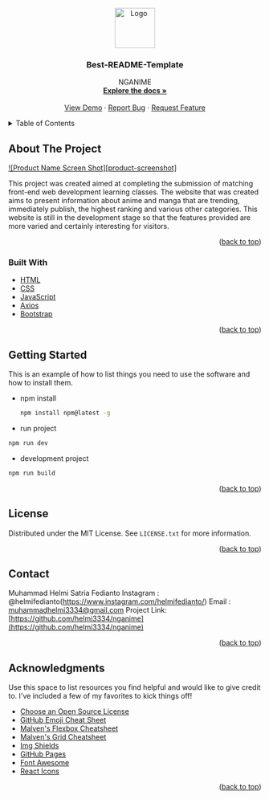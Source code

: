 <div id="top"></div>

<!-- PROJECT LOGO -->
<br />
<div align="center">
  <a href="https://nganime.netlify.app/">
    <img src="https://i.ibb.co/ZSHKxT0/logo.jpg" alt="Logo" width="80" height="80">
  </a>

  <h3 align="center">Best-README-Template</h3>

  <p align="center">
   NGANIME
    <br />
    <a href="https://github.com/helmi3334/nganime/"><strong>Explore the docs »</strong></a>
    <br />
    <br />
    <a href="https://nganime.netlify.app/">View Demo</a>
    ·
    <a href="">Report Bug</a>
    ·
    <a href="">Request Feature</a>
  </p>
</div>



<!-- TABLE OF CONTENTS -->
<details>
  <summary>Table of Contents</summary>
  <ol>
    <li>
      <a href="#about-the-project">About The Project</a>
      <ul>
        <li><a href="#built-with">Built With</a></li>
      </ul>
    </li>
    <li>
      <a href="#getting-started">Getting Started</a>
      <ul>
        <li><a href="#prerequisites">Prerequisites</a></li>
        <li><a href="#installation">Installation</a></li>
      </ul>
    </li>
    <li><a href="#usage">Usage</a></li>
    <li><a href="#roadmap">Roadmap</a></li>
    <li><a href="#contributing">Contributing</a></li>
    <li><a href="#license">License</a></li>
    <li><a href="#contact">Contact</a></li>
    <li><a href="#acknowledgments">Acknowledgments</a></li>
  </ol>
</details>



<!-- ABOUT THE PROJECT -->
## About The Project

[![Product Name Screen Shot][product-screenshot]](https://i.ibb.co/mHWHRxL/home-nganime.jpg)

This project was created aimed at completing the submission of matching front-end web development learning classes. The website that was created aims to present information about anime and manga that are trending, immediately publish, the highest ranking and various other categories. This website is still in the development stage so that the features provided are more varied and certainly interesting for visitors.

<p align="right">(<a href="#top">back to top</a>)</p>



### Built With
* [HTML](https://html.com/)
* [CSS](https://html.com/)
* [JavaScript](https://html.com/)
* [Axios](https://axios-http.com/)
* [Bootstrap](https://getbootstrap.com)

<p align="right">(<a href="#top">back to top</a>)</p>



<!-- GETTING STARTED -->
## Getting Started

This is an example of how to list things you need to use the software and how to install them.
* npm install
  ```sh
  npm install npm@latest -g
  ```
* run project
 ```sh
 npm run dev
 ```
* development project
```sh
npm run build
```

<p align="right">(<a href="#top">back to top</a>)</p>


<!-- LICENSE -->
## License

Distributed under the MIT License. See `LICENSE.txt` for more information.

<p align="right">(<a href="#top">back to top</a>)</p>



<!-- CONTACT -->
## Contact

Muhammad Helmi Satria Fedianto 
Instagram : @helmifedianto(https://www.instagram.com/helmifedianto/)
Email : muhammadhelmi3334@gmail.com
Project Link: [https://github.com/helmi3334/nganime](https://github.com/helmi3334/nganime)
<p align="right">(<a href="#top">back to top</a>)</p>



<!-- ACKNOWLEDGMENTS -->
## Acknowledgments

Use this space to list resources you find helpful and would like to give credit to. I've included a few of my favorites to kick things off!

* [Choose an Open Source License](https://choosealicense.com)
* [GitHub Emoji Cheat Sheet](https://www.webpagefx.com/tools/emoji-cheat-sheet)
* [Malven's Flexbox Cheatsheet](https://flexbox.malven.co/)
* [Malven's Grid Cheatsheet](https://grid.malven.co/)
* [Img Shields](https://shields.io)
* [GitHub Pages](https://pages.github.com)
* [Font Awesome](https://fontawesome.com)
* [React Icons](https://react-icons.github.io/react-icons/search)

<p align="right">(<a href="#top">back to top</a>)</p>
